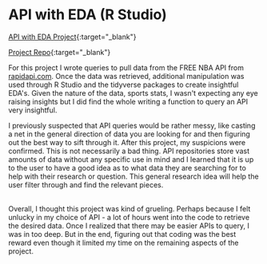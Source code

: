 # API with EDA **(R Studio)**

[API with EDA Project](https://bphigg.github.io/Project_2/){:target="_blank"}

[Project Repo](https://github.com/bphigg/Project_2){:target="_blank"}

For this project I wrote queries to pull data from the FREE NBA API from [rapidapi.com](https://rapidapi.com/theapiguy/api/free-nba). Once the data was retrieved, additional manipulation was used through R Studio and the tidyverse packages to create insightful EDA's. Given the nature of the data, sports stats, I wasn't expecting any eye raising insights but I did find the whole writing a function to query an API very insightful. 
<br>

I previously suspected that API queries would be rather messy, like casting a net in the general direction of data you are looking for and then figuring out the best way to sift through it. After this project, my suspicions were confirmed. This is not necessarily a bad thing. API repositories store vast amounts of data without any specific use in mind and I learned that it is up to the user to have a good idea as to what data they are searching for to help with their research or question. This general research idea will help the user filter through and find the relevant pieces.  
<br>

Overall, I thought this project was kind of grueling. Perhaps because I felt unlucky in my choice of API - a lot of hours went into the code to retrieve the desired data. Once I realized that there may be easier APIs to query, I was in too deep. But in the end, figuring out that coding was the best reward even though it limited my time on the remaining aspects of the project.
